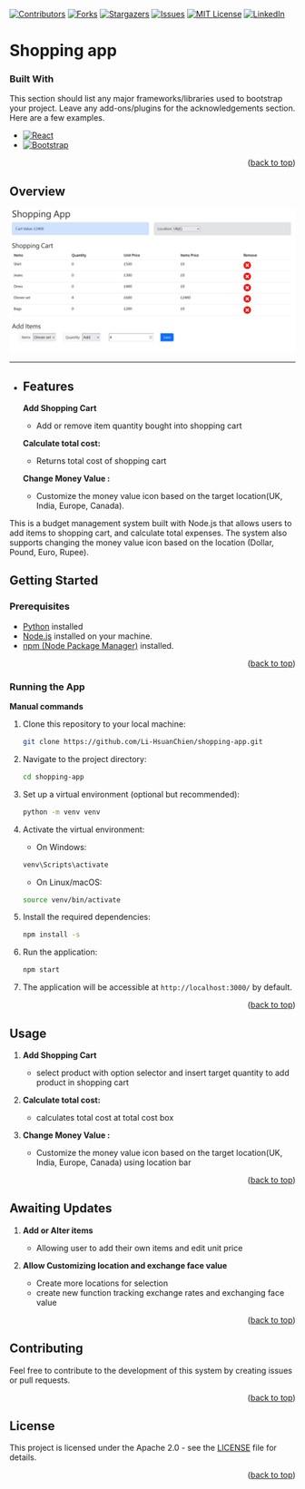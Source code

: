 <a name="readme-top"></a>

[![Contributors][contributors-shield]][contributors-url]
[![Forks][forks-shield]][forks-url]
[![Stargazers][stars-shield]][stars-url]
[![Issues][issues-shield]][issues-url]
[![MIT License][license-shield]][license-url]
[![LinkedIn][linkedin-shield]][linkedin-url]

# Shopping app

### Built With

This section should list any major frameworks/libraries used to bootstrap your project. Leave any add-ons/plugins for the acknowledgements section. Here are a few examples.


* [![React][React.js]][React-url]
* [![Bootstrap][Bootstrap.com]][Bootstrap-url]

<p align="right">(<a href="#readme-top">back to top</a>)</p>

## Overview

[![Product Name Screen Shot One][product-screenshot-one]](https://github.com/Li-HsuanChien/shopping-app)

<hr>

- ## Features

  **Add Shopping Cart**
   - Add or remove item quantity bought into shopping cart

  **Calculate total cost:**
   - Returns total cost of shopping cart

  **Change Money Value :**
   - Customize the money value icon based on the target location(UK, India, Europe, Canada).

This is a budget management system built with Node.js that allows users to add items to shopping cart, and calculate total expenses. The system also supports changing the money value icon based on the location (Dollar, Pound, Euro, Rupee).

## Getting Started

### Prerequisites

- [Python](https://www.python.org/) installed
- [Node.js](https://nodejs.org/en/) installed on your machine.
- [npm (Node Package Manager)](https://www.npmjs.com/) installed.


<p align="right">(<a href="#readme-top">back to top</a>)</p>

### Running the App

**Manual commands**

1. Clone this repository to your local machine:

    ```bash
    git clone https://github.com/Li-HsuanChien/shopping-app.git
    ```

2. Navigate to the project directory:

    ```bash
    cd shopping-app
    ```

3.  Set up a virtual environment (optional but recommended):

    ```bash
    python -m venv venv
    ```

4. Activate the virtual environment:

    - On Windows:

    ```bash
    venv\Scripts\activate
    ```

    - On Linux/macOS:

    ```bash 
    source venv/bin/activate
    ```

5. Install the required dependencies:

    ```bash
    npm install -s
    ```

6. Run the application:

    ```bash
    npm start
    ```
7. The application will be accessible at `http://localhost:3000/` by default.

<p align="right">(<a href="#readme-top">back to top</a>)</p>

## Usage

1. **Add Shopping Cart**
   - select product with option selector and insert target quantity to add product in shopping cart

2. **Calculate total cost:**
   - calculates total cost at total cost box

3. **Change Money Value :**
   - Customize the money value icon based on the target location(UK, India, Europe, Canada) using location bar
  
<p align="right">(<a href="#readme-top">back to top</a>)</p>
  
## Awaiting Updates

1. **Add or Alter items**
   - Allowing user to add their own items and edit unit price

2. **Allow Customizing location and exchange face value**
   - Create more locations for selection
   - create new function tracking exchange rates and exchanging face value

<p align="right">(<a href="#readme-top">back to top</a>)</p>

## Contributing

Feel free to contribute to the development of this system by creating issues or pull requests.

<p align="right">(<a href="#readme-top">back to top</a>)</p>

## License

This project is licensed under the Apache 2.0 - see the [LICENSE](LICENSE) file for details.

<p align="right">(<a href="#readme-top">back to top</a>)</p>


<!-- MARKDOWN LINKS & IMAGES -->
<!-- https://www.markdownguide.org/basic-syntax/#reference-style-links -->
[React.js]: https://img.shields.io/badge/React-20232A?style=for-the-badge&logo=react&logoColor=61DAFB
[React-url]: https://reactjs.org/
[Bootstrap.com]: https://img.shields.io/badge/Bootstrap-563D7C?style=for-the-badge&logo=bootstrap&logoColor=white
[Bootstrap-url]: https://getbootstrap.com
[product-screenshot-one]: public/snapshot1.jpg
[contributors-shield]: https://img.shields.io/github/contributors/Li-HsuanChien/shopping-app.svg?style=for-the-badge
[contributors-url]: https://github.com/Li-HsuanChien/shopping-app/graphs/contributors
[forks-shield]: https://img.shields.io/github/forks/Li-HsuanChien/shopping-app.svg?style=for-the-badge
[forks-url]: https://github.com/Li-HsuanChien/shopping-app/network/members
[stars-shield]: https://img.shields.io/github/stars/Li-HsuanChien/shopping-app.svg?style=for-the-badge
[stars-url]: https://github.com/Li-HsuanChien/shopping-app/stargazers
[issues-shield]: https://img.shields.io/github/issues/Li-HsuanChien/shopping-app.svg?style=for-the-badge
[issues-url]: https://github.com/Li-HsuanChien/shopping-app/issues
[license-shield]: https://img.shields.io/github/license/Li-HsuanChien/shopping-app.svg?style=for-the-badge
[license-url]: https://github.com/Li-HsuanChien/shopping-app/blob/master/LICENSE.txt
[linkedin-shield]: https://img.shields.io/badge/-LinkedIn-black.svg?style=for-the-badge&logo=linkedin&colorB=555
[linkedin-url]: https://www.linkedin.com/in/lihsuan-chien/
